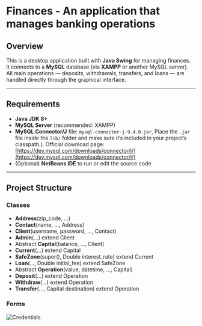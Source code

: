 # Finances - An application that manages banking operations

## Overview
This is a desktop application built with **Java Swing** for managing finances.  
It connects to a **MySQL** database (via **XAMPP** or another MySQL server).  
All main operations — deposits, withdrawals, transfers, and loans — are handled directly through the graphical interface.

---

## Requirements
- **Java JDK 8+**
- **MySQL Server** (recommended: XAMPP)
- **MySQL Connector/J** file: `mysql-connector-j-9.4.0.jar`, Place the `.jar` file inside the `lib/` folder and make sure it’s included in your project’s classpath.).
Official download page: [https://dev.mysql.com/downloads/connector/j/](https://dev.mysql.com/downloads/connector/j/)
- (Optional) **NetBeans IDE** to run or edit the source code
---

## Project Structure
### Classes
- **Address**(zip_code, ...)
- **Contact**(name, ..., Address)
- **Client**(username, password, ..., Contact)
- **Admin**(...) extend Client
- Abstract **Capital**(balance, ..., Client)
- **Current**(...) extend Capital
- **SafeZone**(super(), Double interest_rate) extend Current
- **Loan**(..., Double initial_fee) extend SafeZone
- Abstract **Operation**(value, datetime, ..., Capital)
- **Deposit**(...) extend Operation
- **Withdraw**(...) extend Operation
- **Transfer**(..., Capital destination) extend Operation
### Forms
![Credentials](images/nome-da-imagem.png)
